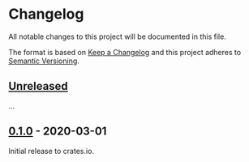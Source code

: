 # Changelog

All notable changes to this project will be documented in this file.

The format is based on [Keep a Changelog](http://keepachangelog.com/en/1.0.0/)
and this project adheres to [Semantic Versioning](http://semver.org/spec/v2.0.0.html).

## [Unreleased]

...

## [0.1.0] - 2020-03-01

Initial release to crates.io.

[Unreleased]: https://github.com/eldruin/hdc20xx-rs/compare/v0.1.0...HEAD
[0.1.0]: https://github.com/eldruin/hdc20xx-rs/releases/tag/v0.1.0

